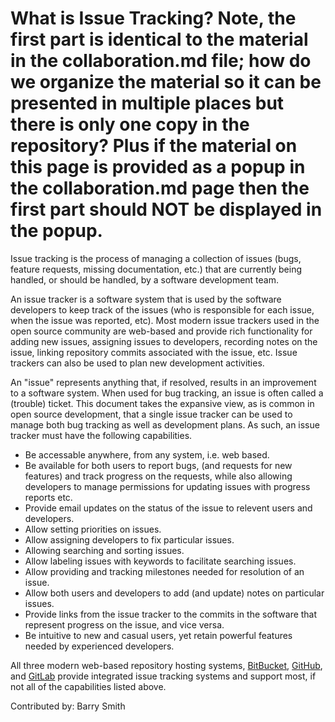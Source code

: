 # What is Issue Tracking? Note, the first part is identical to the material in the collaboration.md file; how do we organize the material so it can be presented in multiple places but there is only one copy in the repository? Plus if the material on this page is provided as a popup in the collaboration.md page then the first part should NOT be displayed in the popup.

Issue tracking is the process of managing a collection of issues (bugs, feature requests, missing documentation, etc.) that are currently being handled, or should be handled, by a software development team.

An issue tracker is a software system that is used by the software developers to keep track of the issues (who is responsible for each issue, when the issue was reported, etc). Most modern issue trackers used in the open source community are web-based and provide rich functionality for adding new issues, assigning issues to developers, recording notes on the issue, linking repository commits associated with the issue, etc. Issue trackers can also be used to plan new development activities.



An "issue" represents anything that, if resolved, results in an improvement to a software system. When used for bug tracking, an issue is often called a (trouble) ticket. This document takes the expansive view, as is common in open source development, that a single issue tracker can be used to manage both bug tracking as well as development plans. As such, an issue tracker must have the following capabilities. 

* Be accessable anywhere, from any system, i.e. web based.
* Be available for both users to report bugs, (and requests for new features) and track progress on the requests, while also allowing developers to manage permissions for updating issues with progress reports etc.
* Provide email updates on the status of the issue to relevent users and developers.
* Allow setting priorities on issues.
* Allow assigning developers to fix particular issues.
* Allowing searching and sorting issues.
* Allow labeling issues with keywords to facilitate searching issues.
* Allow providing and tracking milestones needed for resolution of an issue.
* Allow both users and developers to add (and update) notes on particular issues.
* Provide links from the issue tracker to the commits in the software that represent progress on the issue, and vice versa.
* Be intuitive to new and casual users, yet retain powerful features needed by experienced developers.

All three modern web-based repository hosting systems, [BitBucket](https://bitbucket.com), [GitHub](https://github.org), and [GitLab](https://gitlab.com/explore/projects/trending) provide integrated issue tracking systems and support most, if not all of the capabilities listed above.

Contributed by: Barry Smith
